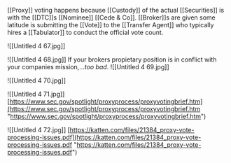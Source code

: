 [[Proxy]] voting happens because [[Custody]] of the actual [[Securities]] is with the [[DTC]]s [[Nominee]] [[Cede & Co]]. [[Broker]]s are given some latitude is submitting the [[Vote]] to the [[Transfer Agent]] who typically hires a [[Tabulator]] to conduct the official vote count.

![[Untitled 4 67.jpg]]

![[Untitled 4 68.jpg]]
If your brokers propietary position is in conflict with your companies mission,...*too bad*.
![[Untitled 4 69.jpg]]

![[Untitled 4 70.jpg]]

![[Untitled 4 71.jpg]]
[https://www.sec.gov/spotlight/proxyprocess/proxyvotingbrief.htm](https://www.sec.gov/spotlight/proxyprocess/proxyvotingbrief.htm "https://www.sec.gov/spotlight/proxyprocess/proxyvotingbrief.htm")

![[Untitled 4 72.jpg]]
[https://katten.com/files/21384_proxy-vote-processing-issues.pdf](https://katten.com/files/21384_proxy-vote-processing-issues.pdf "https://katten.com/files/21384_proxy-vote-processing-issues.pdf")


